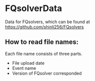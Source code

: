 # FQsolverData
Data for FQsolvers, which can be found at https://github.com/shinli256/FQsolvers

## How to read file names:
Each file name consists of three parts.
* File upload date
* Event name
* Version of FQsolver corresponded
